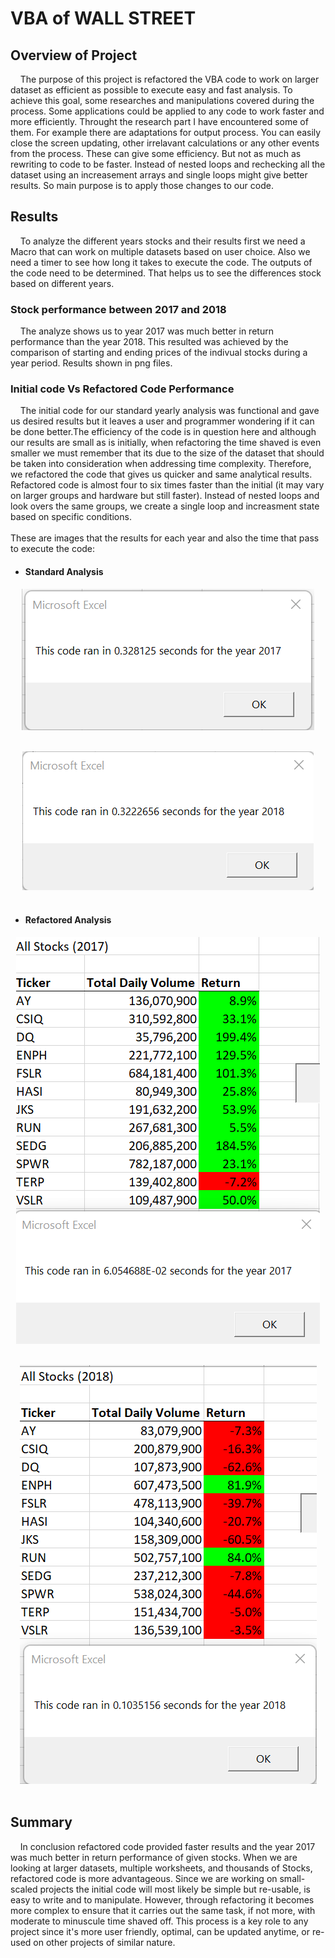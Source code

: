 # VBA of WALL STREET
## Overview of Project
&nbsp;&nbsp;&nbsp;&nbsp;The purpose of this project is refactored the VBA code to work on larger dataset as efficient as possible to execute easy and fast analysis. To achieve this goal, some researches and manipulations covered during the process.  Some applications could be applied to any code to work faster and more efficiently. Throught the research part I have encountered some of them. For example there are adaptations for output process. You can easily close the screen updating, other irrelavant calculations or any other events from the process. These can give some efficiency. But not as much as rewriting to code to be faster. Instead of nested loops and rechecking all the dataset using an increasement arrays and single loops might give better results. So main purpose is to apply those changes to our code.
## Results
&nbsp;&nbsp;&nbsp;&nbsp;To analyze the different years stocks and their results first we need a Macro that can work on multiple datasets based on user choice. Also we need a timer to see how long it takes to execute the code. The outputs of the code need to be determined. That helps us to see the differences stock based on different years. 
### Stock performance between 2017 and 2018
&nbsp;&nbsp;&nbsp;&nbsp;The analyze shows us to year 2017 was much better in return performance than the year 2018. This resulted was achieved by the comparison of starting and ending prices of the indivual stocks during a year period. Results shown in png files.
### Initial code Vs Refactored Code Performance
&nbsp;&nbsp;&nbsp;&nbsp;The initial code for our standard yearly analysis was functional and gave us desired results but it leaves a user and programmer wondering if it can be done better.The efficiency of the code is in question here and although our results are small as is initially, when refactoring the time shaved is even smaller we must remember that its due to the size of the dataset that should be taken into consideration when addressing time complexity. Therefore, we refactored the code that gives us quicker and same analytical results. Refactored code is almost four to six times faster than the initial (it may vary on larger groups and hardware but still faster). Instead of nested loops and look overs the same groups, we create a single loop and increasment state based on specific conditions.  
<br>
These are images that the results for each year and also the time that pass to execute the code:
- #### Standard Analysis
<p align="center">  
<img src="https://github.com/KdotGhai/stocks_analysis/blob/f0bf79fc445df299918800bfb7c7c94dfbea8a08/Images/VBA_2017_Standard_Year_Analysis.png" />
  <br>  </br>
</p>
<p align="center">  
<img src="https://github.com/KdotGhai/stocks_analysis/blob/f0bf79fc445df299918800bfb7c7c94dfbea8a08/Images/VBA_2018_Standard_Year_Analysis.png" />
  <br>  </br>
</p>

- #### Refactored Analysis
<p align="center">  
<img src="https://github.com/KdotGhai/stocks_analysis/blob/f0bf79fc445df299918800bfb7c7c94dfbea8a08/Images/VBA_2017_Refactored_Year_Analysis.png" />
  <br>  </br>
</p>
<p align="center">  
<img src="https://github.com/KdotGhai/stocks_analysis/blob/8736dc83eaeac52683952dfe46d760634a4fc6ae/Images/VBA_2018_Refactored_Year_Analysis.png" />
  <br>  </br>
</p>



## Summary
&nbsp;&nbsp;&nbsp;&nbsp;In conclusion refactored code provided faster results and the year 2017 was much better in return performance of given stocks. When we are looking at larger datasets, multiple worksheets, and thousands of Stocks, refactored code is more advantageous. Since we are working on small-scaled projects the initial code will most likely be simple but re-usable, is easy to write and to manipulate. However, through refactoring it becomes more complex to ensure that it carries out the same task, if not more, with moderate to minuscule time shaved off. This process is a key role to any project since it's more user friendly, optimal, can be updated anytime, or re-used on other projects of similar nature. 
